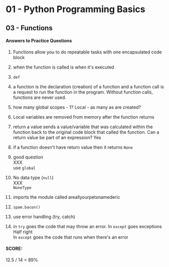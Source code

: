 # 01 - Python Programming Basics
## 03 - Functions

#### Answers to Practice Questions

1. Functions allow you to do repeatable tasks with one encapsulated code block

2. when the function is called is when it's executed

3. `def`

4. a function is the declaration (creation) of a function and a function call is a request to run the function in the program.  Without function calls, functions are never used.

5. how many global scopes - 1?  Local - as many as are created?  

6. Local variables are removed from memory after the function returns

7. return a value sends a value/variable that was calculated within the function back to the original code block that called the function.  Can a return value be part of an expression? Yes

8. if a function doesn't have return value then it returns `None`

9. good question  
XXX  
use `global`

10. No data type (`null`)  
XXX  
`NoneType`

11. imports the module called areallyourpetsnamederic

12. `spam.bacon()`

13. use error handling (try, catch)

14. in `try` goes the code that may throw an error.  In `except` goes exceptions  
Half right  
In `except` goes the code that runs when there's an error

#### SCORE:  
12.5 / 14 = 89%